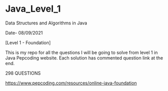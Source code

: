 # Java_Level_1
Data Structures and Algorithms in Java

Date- 08/09/2021

[Level 1 - Foundation]


This is my repo for all the questions I will be going to solve from level 1 in Java Pepcoding website. Each solution has commented question link at the end.


298 QUESTIONS

https://www.pepcoding.com/resources/online-java-foundation

